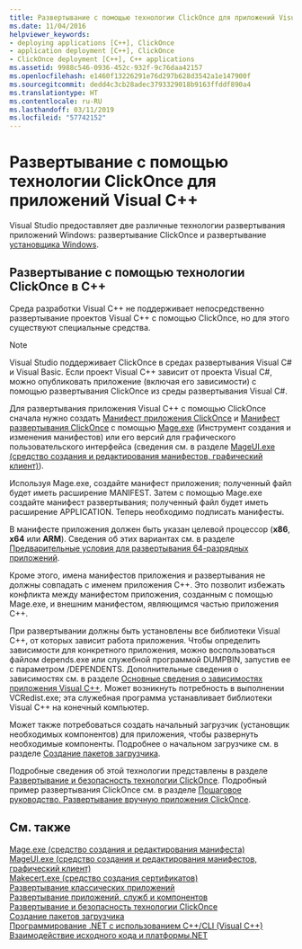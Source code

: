 ```yaml
---
title: Развертывание с помощью технологии ClickOnce для приложений Visual C++
ms.date: 11/04/2016
helpviewer_keywords:
- deploying applications [C++], ClickOnce
- application deployment [C++], ClickOnce
- ClickOnce deployment [C++], C++ applications
ms.assetid: 9988c546-0936-452c-932f-9c76daa42157
ms.openlocfilehash: e1460f13226291e76d297b628d3542a1e147900f
ms.sourcegitcommit: dedd4c3cb28adec3793329018b9163ffddf890a4
ms.translationtype: HT
ms.contentlocale: ru-RU
ms.lasthandoff: 03/11/2019
ms.locfileid: "57742152"
---
```

# <a name="clickonce-deployment-for-visual-c-applications"></a>Развертывание с помощью технологии ClickOnce для приложений Visual C++

Visual Studio предоставляет две различные технологии развертывания приложений Windows: развертывание ClickOnce и развертывание [установщика Windows](/windows/desktop/Msi/windows-installer-portal).

## <a name="clickonce-deployment-in-c"></a>Развертывание с помощью технологии ClickOnce в C++

Среда разработки Visual C++ не поддерживает непосредственно развертывание проектов Visual C++ с помощью ClickOnce, но для этого существуют специальные средства.

> [!NOTE]
>  Visual Studio поддерживает ClickOnce в средах развертывания Visual C# и Visual Basic. Если проект Visual C++ зависит от проекта Visual C#, можно опубликовать приложение (включая его зависимости) с помощью развертывания ClickOnce из среды развертывания Visual C#.

Для развертывания приложения Visual C++ с помощью ClickOnce сначала нужно создать [Манифест приложения ClickOnce](/visualstudio/deployment/clickonce-application-manifest) и [Манифест развертывания ClickOnce](/visualstudio/deployment/clickonce-deployment-manifest) с помощью [Mage.exe](/dotnet/framework/tools/mage-exe-manifest-generation-and-editing-tool) (Инструмент создания и изменения манифестов) или его версий для графического пользовательского интерфейса (сведения см. в разделе [MageUI.exe (средство создания и редактирования манифестов, графический клиент)](/dotnet/framework/tools/mageui-exe-manifest-generation-and-editing-tool-graphical-client)).

Используя Mage.exe, создайте манифест приложения; полученный файл будет иметь расширение MANIFEST. Затем с помощью Mage.exe создайте манифест развертывания; полученный файл будет иметь расширение APPLICATION. Теперь необходимо подписать манифесты.

В манифесте приложения должен быть указан целевой процессор (**x86**, **x64** или **ARM**). Сведения об этих вариантах см. в разделе [Предварительные условия для развертывания 64-разрядных приложений](/visualstudio/deployment/deploying-prerequisites-for-64-bit-applications).

Кроме этого, имена манифестов приложения и развертывания не должны совпадать с именем приложения С++. Это позволит избежать конфликта между манифестом приложения, созданным с помощью Mage.exe, и внешним манифестом, являющимся частью приложения C++.

При развертывании должны быть установлены все библиотеки Visual C++, от которых зависит работа приложения. Чтобы определить зависимости для конкретного приложения, можно воспользоваться файлом depends.exe или служебной программой DUMPBIN, запустив ее с параметром /DEPENDENTS. Дополнительные сведения о зависимостях см. в разделе [Основные сведения о зависимостях приложения Visual C++](../ide/understanding-the-dependencies-of-a-visual-cpp-application.md). Может возникнуть потребность в выполнении VCRedist.exe; эта служебная программа устанавливает библиотеки Visual C++ на конечный компьютер.

Может также потребоваться создать начальный загрузчик (установщик необходимых компонентов) для приложения, чтобы развернуть необходимые компоненты. Подробнее о начальном загрузчике см. в разделе [Создание пакетов загрузчика](/visualstudio/deployment/creating-bootstrapper-packages).

Подробные сведения об этой технологии представлены в разделе [Развертывание и безопасность технологии ClickOnce](/visualstudio/deployment/clickonce-security-and-deployment). Подробный пример развертывания ClickOnce см. в разделе [Пошаговое руководство. Развертывание вручную приложения ClickOnce](/visualstudio/deployment/walkthrough-manually-deploying-a-clickonce-application).

## <a name="see-also"></a>См. также

[Mage.exe (средство создания и редактирования манифеста)](/dotnet/framework/tools/mage-exe-manifest-generation-and-editing-tool)<br>
[MageUI.exe (средство создания и редактирования манифестов, графический клиент)](/dotnet/framework/tools/mageui-exe-manifest-generation-and-editing-tool-graphical-client)<br>
[Makecert.exe (средство создания сертификатов)](https://msdn.microsoft.com/library/windows/desktop/aa386968)<br>
[Развертывание классических приложений](../ide/deploying-native-desktop-applications-visual-cpp.md)<br>
[Развертывание приложений, служб и компонентов](/visualstudio/deployment/deploying-applications-services-and-components)<br>
[Развертывание и безопасность технологии ClickOnce](/visualstudio/deployment/clickonce-security-and-deployment)<br>
[Создание пакетов загрузчика](/visualstudio/deployment/creating-bootstrapper-packages)<br>
[Программирование .NET с использованием C++/CLI (Visual C++)](../dotnet/dotnet-programming-with-cpp-cli-visual-cpp.md)<br>
[Взаимодействие исходного кода и платформы.NET](../dotnet/native-and-dotnet-interoperability.md)
